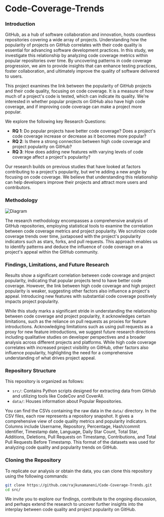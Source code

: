 # Code-Coverage-Trends

### Introduction
GitHub, as a hub of software collaboration and innovation, hosts countless repositories covering a wide array of projects. Understanding how the popularity of projects on GitHub correlates with their code quality is essential for advancing software development practices. In this study, we investigate this relationship by analyzing code coverage metrics within popular repositories over time. By uncovering patterns in code coverage progression, we aim to provide insights that can enhance testing practices, foster collaboration, and ultimately improve the quality of software delivered to users.

This project examines the link between the popularity of GitHub projects and their code quality, focusing on code coverage. It is a measure of how much of a project's code is tested, which can indicate its quality. We're interested in whether popular projects on GitHub also have high code coverage, and if improving code coverage can make a project more popular.

We explore the following key Research Questions:

* **RQ 1**: Do popular projects have better code coverage? Does a project's code coverage increase or decrease as it becomes more popular?
* **RQ 2**: Is there a strong connection between high code coverage and project popularity on GitHub?
* **RQ 3**: How does adding new features with varying levels of code coverage affect a project's popularity?

Our research builds on previous studies that have looked at factors contributing to a project's popularity, but we're adding a new angle by focusing on code coverage. We believe that understanding this relationship can help developers improve their projects and attract more users and contributors.

### Methodology

![Diagram](https://github.com/rajkunamaneni/Code-Coverage-Trends/blob/main/data/Pipeline%20of%20Method.png)

The research methodology encompasses a comprehensive analysis of GitHub repositories, employing statistical tools to examine the correlation between code coverage metrics and project popularity. We scrutinize code coverage trends over time, juxtaposed with the project's popularity indicators such as stars, forks, and pull requests. This approach enables us to identify patterns and deduce the influence of code coverage on a project's appeal within the GitHub community.

### Findings, Limitations, and Future Research

Results show a significant correlation between code coverage and project popularity, indicating that popular projects tend to have better code coverage. However, the link between high code coverage and high project popularity is weaker, suggesting other factors also influence a project's appeal. Introducing new features with substantial code coverage positively impacts project popularity.

While this study marks a significant stride in understanding the relationship between code coverage and project popularity, it acknowledges certain limitations, such as the reliance on pull requests as proxies for feature introductions. Acknowledging limitations such as using pull requests as a proxy for new feature introductions, we suggest future research directions including qualitative studies on developer perspectives and a broader analysis across different projects and platforms. While high code coverage correlates with increased project visibility on GitHub, other factors also influence popularity, highlighting the need for a comprehensive understanding of what drives project appeal.

### Repository Structure

This repository is organized as follows:

* ```src/```: Contains Python scripts designed for extracting data from GitHub and utilizing tools like CodeCov and CoverAll.
* ```data/```: Houses information about Popular Repositories.

You can find the CSVs containing the raw data in the ```data/``` directory. In the CSV files, each row represents a repository snapshot. It gives a comprehensive view of code quality metrics and popularity indicators. Columns include Username, Repository, Percentage, Hash/commit identifier, Timestamp date, Language, Daily Star Count, Total Star, Additions, Deletions, Pull Requests on Timestamp, Contributions, and Total Pull Requests Before Timestamp. This format of the datasets was used for analyzing code quality and popularity trends on GitHub.

### Cloning the Repository

To replicate our analysis or obtain the data, you can clone this repository using the following commands:

```bash
git clone https://github.com/rajkunamaneni/Code-Coverage-Trends.git
cd src/
```

We invite you to explore our findings, contribute to the ongoing discussion, and perhaps extend the research to uncover further insights into the interplay between code quality and project popularity on GitHub.
